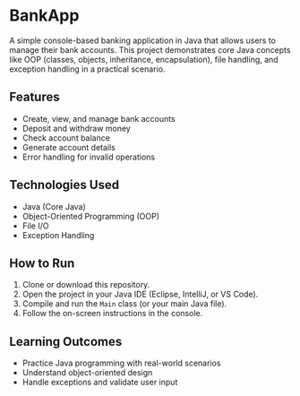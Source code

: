 # BankApp
A simple console-based banking application in Java that allows users to manage their bank accounts. This project demonstrates core Java concepts like OOP (classes, objects, inheritance, encapsulation), file handling, and exception handling in a practical scenario.
## Features
- Create, view, and manage bank accounts
- Deposit and withdraw money
- Check account balance
- Generate account details
- Error handling for invalid operations

## Technologies Used
- Java (Core Java)
- Object-Oriented Programming (OOP)
- File I/O
- Exception Handling

## How to Run
1. Clone or download this repository.
2. Open the project in your Java IDE (Eclipse, IntelliJ, or VS Code).
3. Compile and run the `Main` class (or your main Java file).
4. Follow the on-screen instructions in the console.

## Learning Outcomes
- Practice Java programming with real-world scenarios
- Understand object-oriented design
- Handle exceptions and validate user input
